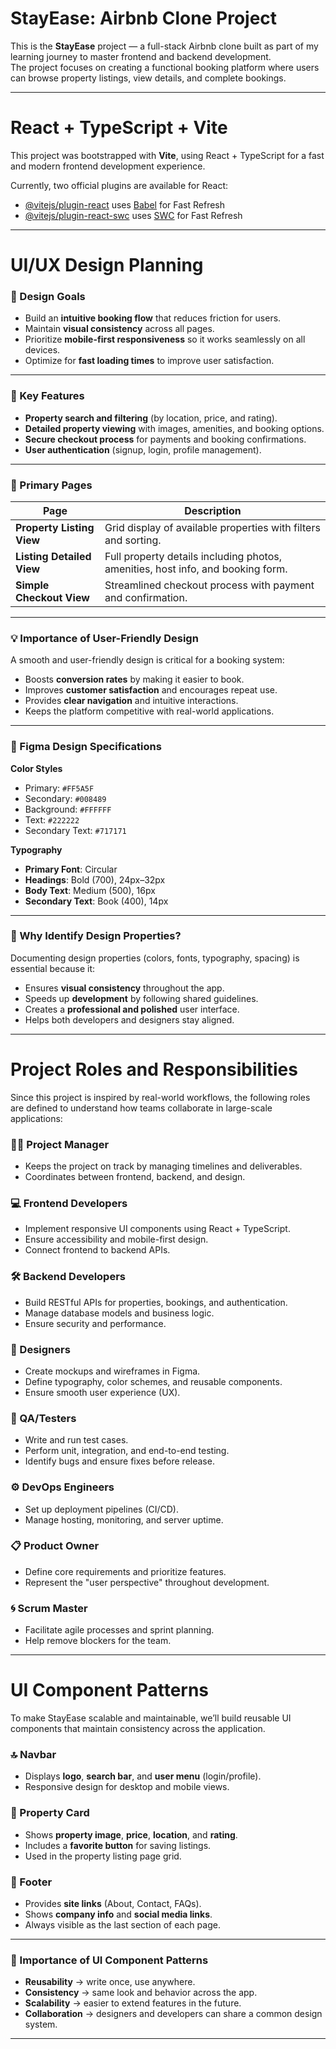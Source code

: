 # StayEase: Airbnb Clone Project  

This is the **StayEase** project — a full-stack Airbnb clone built as part of my learning journey to master frontend and backend development.  
The project focuses on creating a functional booking platform where users can browse property listings, view details, and complete bookings.  

---

# React + TypeScript + Vite  

This project was bootstrapped with **Vite**, using React + TypeScript for a fast and modern frontend development experience.  

Currently, two official plugins are available for React:  

- [@vitejs/plugin-react](https://github.com/vitejs/vite-plugin-react/blob/main/packages/plugin-react) uses [Babel](https://babeljs.io/) for Fast Refresh  
- [@vitejs/plugin-react-swc](https://github.com/vitejs/vite-plugin-react/blob/main/packages/plugin-react-swc) uses [SWC](https://swc.rs/) for Fast Refresh  

---

# UI/UX Design Planning  

### 🎯 Design Goals
- Build an **intuitive booking flow** that reduces friction for users.  
- Maintain **visual consistency** across all pages.  
- Prioritize **mobile-first responsiveness** so it works seamlessly on all devices.  
- Optimize for **fast loading times** to improve user satisfaction.  

---

### 🌟 Key Features
- **Property search and filtering** (by location, price, and rating).  
- **Detailed property viewing** with images, amenities, and booking options.  
- **Secure checkout process** for payments and booking confirmations.  
- **User authentication** (signup, login, profile management).  

---

### 📄 Primary Pages

| Page                   | Description |
|-------------------------|-------------|
| **Property Listing View** | Grid display of available properties with filters and sorting. |
| **Listing Detailed View** | Full property details including photos, amenities, host info, and booking form. |
| **Simple Checkout View**  | Streamlined checkout process with payment and confirmation. |

---

### 💡 Importance of User-Friendly Design
A smooth and user-friendly design is critical for a booking system:  
- Boosts **conversion rates** by making it easier to book.  
- Improves **customer satisfaction** and encourages repeat use.  
- Provides **clear navigation** and intuitive interactions.  
- Keeps the platform competitive with real-world applications.  

---

### 🎨 Figma Design Specifications  

**Color Styles**  
- Primary: `#FF5A5F`  
- Secondary: `#008489`  
- Background: `#FFFFFF`  
- Text: `#222222`  
- Secondary Text: `#717171`  

**Typography**  
- **Primary Font**: Circular  
- **Headings**: Bold (700), 24px–32px  
- **Body Text**: Medium (500), 16px  
- **Secondary Text**: Book (400), 14px  

---

### 📐 Why Identify Design Properties?  
Documenting design properties (colors, fonts, typography, spacing) is essential because it:  
- Ensures **visual consistency** throughout the app.  
- Speeds up **development** by following shared guidelines.  
- Creates a **professional and polished** user interface.  
- Helps both developers and designers stay aligned.  

---

# Project Roles and Responsibilities  

Since this project is inspired by real-world workflows, the following roles are defined to understand how teams collaborate in large-scale applications:  

### 👨‍💼 Project Manager  
- Keeps the project on track by managing timelines and deliverables.  
- Coordinates between frontend, backend, and design.  

### 💻 Frontend Developers  
- Implement responsive UI components using React + TypeScript.  
- Ensure accessibility and mobile-first design.  
- Connect frontend to backend APIs.  

### 🛠️ Backend Developers  
- Build RESTful APIs for properties, bookings, and authentication.  
- Manage database models and business logic.  
- Ensure security and performance.  

### 🎨 Designers  
- Create mockups and wireframes in Figma.  
- Define typography, color schemes, and reusable components.  
- Ensure smooth user experience (UX).  

### 🧪 QA/Testers  
- Write and run test cases.  
- Perform unit, integration, and end-to-end testing.  
- Identify bugs and ensure fixes before release.  

### ⚙️ DevOps Engineers  
- Set up deployment pipelines (CI/CD).  
- Manage hosting, monitoring, and server uptime.  

### 📋 Product Owner  
- Define core requirements and prioritize features.  
- Represent the "user perspective" throughout development.  

### 🌀 Scrum Master  
- Facilitate agile processes and sprint planning.  
- Help remove blockers for the team.  

---

# UI Component Patterns  

To make StayEase scalable and maintainable, we’ll build reusable UI components that maintain consistency across the application.  

### 🔝 Navbar  
- Displays **logo**, **search bar**, and **user menu** (login/profile).  
- Responsive design for desktop and mobile views.  

### 🏡 Property Card  
- Shows **property image**, **price**, **location**, and **rating**.  
- Includes a **favorite button** for saving listings.  
- Used in the property listing page grid.  

### 📑 Footer  
- Provides **site links** (About, Contact, FAQs).  
- Shows **company info** and **social media links**.  
- Always visible as the last section of each page.  

---

### 🎯 Importance of UI Component Patterns  
- **Reusability** → write once, use anywhere.  
- **Consistency** → same look and behavior across the app.  
- **Scalability** → easier to extend features in the future.  
- **Collaboration** → designers and developers can share a common design system.  

---
